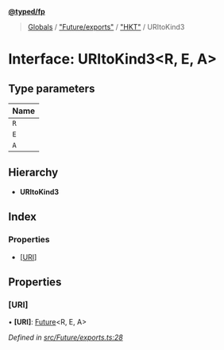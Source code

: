 **[@typed/fp](../README.md)**

> [Globals](../globals.md) / ["Future/exports"](../modules/_future_exports_.md) / ["HKT"](../modules/_future_exports_._hkt_.md) / URItoKind3

# Interface: URItoKind3\<R, E, A>

## Type parameters

Name |
------ |
`R` |
`E` |
`A` |

## Hierarchy

* **URItoKind3**

## Index

### Properties

* [[URI]](_future_exports_._hkt_.uritokind3.md#[uri])

## Properties

### [URI]

•  **[URI]**: [Future](../modules/_future_exports_.md#future)\<R, E, A>

*Defined in [src/Future/exports.ts:28](https://github.com/TylorS/typed-fp/blob/ac98ca1/src/Future/exports.ts#L28)*
